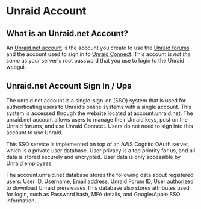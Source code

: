 # Unraid Account

## What is an Unraid.net Account?

An [Unraid.net account](https://account.unraid.net/) is the
account you create to use the [Unraid
forums](https://forums.unraid.net/) and the account used to sign in to
[Unraid Connect](/connect/about.md). This account is _not
the same_ as your server's root password that you use to login to the
Unraid webgui.
## Unraid.net Account Sign In / Ups
The unraid.net account is a single-sign-on (SSO) system that is used for authenticating users to Unraid’s online systems with a single account. This system is accessed through the website located at account.unraid.net.
The unraid.net account allows users to manage their Unraid keys, post on the Unraid forums, and use Unraid Connect. Users do not need to sign into this account to use Unraid.

This SSO service is implemented on top of an AWS Cognito OAuth server, which is a private user database. User privacy is a top priority for us, and all data is stored securely and encrypted. User data is only accessible by Unraid employees.

The account.unraid.net database stores the following data about registered users:
User ID, Username, Email address, Unraid Forum ID, User authorized to download Unraid prereleases
This database also stores attributes used for login, such as Password hash, MFA details, and Google/Apple SSO information.
